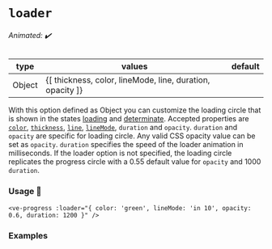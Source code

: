 # `loader`

###### Animated: ✔️

| type      | values                                                    | default |
| --------- |-----------------------------------------------------------| ------- |
| Object    | {[ thickness, color, lineMode, line, duration, opacity ]} |

With this option defined as Object you can customize the loading circle that is shown in the states
[loading](loading.md) and [determinate](determinate.md). Accepted properties are [`color`](color.md), [`thickness`](thickness.md), [`line`](line.md),
[`lineMode`](lineMode.md), `duration` and `opacity`. `duration` and `opacity` are specific for loading circle. Any valid CSS 
opacity value can be set as `opacity`. `duration` specifies the speed of the loader animation in milliseconds. If the loader option is not 
specified, the loading circle replicates the progress circle with a 0.55 default value for `opacity` and 1000 `duration`.

### Usage 📜

```vue
<ve-progress :loader="{ color: 'green', lineMode: 'in 10', opacity: 0.6, duration: 1200 }" />
```

### Examples

<example-container preselectedState="Determinate">
<template #default="{ progress, loading, slider, noData, determinate }">
<v-e-p class="mr-2" 
    :size="160" 
    :progress="progress" 
    :loading="loading" 
    :no-data="noData" 
    :determinate="determinate"
    :loader="{ color: '#F08080' }"    
></v-e-p>
<v-e-p class="mr-2" 
    :size="160" 
    :progress="progress" 
    :loading="loading" 
    :no-data="noData" 
    :determinate="determinate"
    :loader="{ color: 'MediumPurple', lineMode: 'in 10', opacity: 1, thickness: 4 }"    
></v-e-p>
<v-e-p class="mr-2" 
    :size="160" 
    :progress="progress" 
    :loading="loading" 
    :no-data="noData" 
    :determinate="determinate"
    :loader="{ color: 'blue', lineMode: 'in 10', opacity: 0.7, thickness: 15, duration: 4000 }"    
></v-e-p>
</template>
<template #code="{ loading, progress }">
<CodeGroup>
<CodeGroupItem >

```vue:no-v-pre
<template>
  <ve-progress 
    :progress="{{ progress }}" 
    :loader="{ color: '#F08080' }"
  />
  
  <ve-progress 
    :progress="{{ progress }}" 
    :loader="{ color: 'MediumPurple', lineMode: 'in 10', opacity: 1, thickness: 4 }"
  />
  <ve-progress 
    :progress="{{ progress }}" 
    :loader="{ 
      color: 'blue', 
      lineMode: 'in 10', 
      opacity: 0.7, 
      thickness: 15,  
      duration: 2000 
    }"
  />
</template>
```

</CodeGroupItem>
</CodeGroup>
</template>
</example-container>

